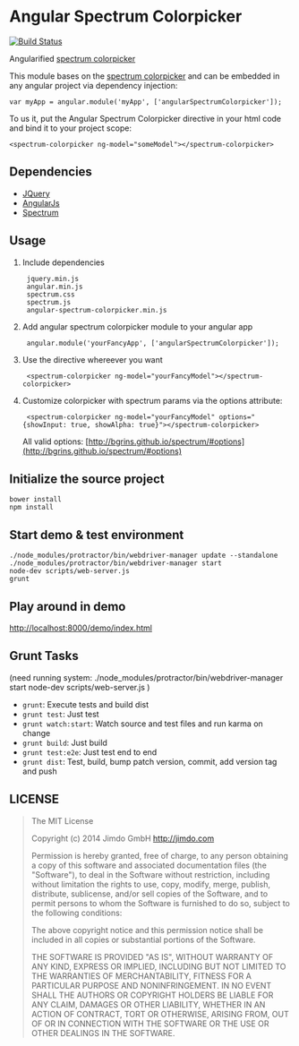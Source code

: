 Angular Spectrum Colorpicker
============================

[![Build Status](https://travis-ci.org/Jimdo/angular-spectrum-colorpicker.png)](https://travis-ci.org/Jimdo/angular-spectrum-colorpicker)

Angularified [spectrum colorpicker](http://bgrins.github.io/spectrum/)

This module bases on the [spectrum colorpicker](http://bgrins.github.io/spectrum/)
and can be embedded in any angular project via dependency injection:

	var myApp = angular.module('myApp', ['angularSpectrumColorpicker']);

To us it, put the Angular Spectrum Colorpicker directive in your html code and bind it to your project scope:

	<spectrum-colorpicker ng-model="someModel"></spectrum-colorpicker>


Dependencies
------------

 * [JQuery](http://jquery.com/)
 * [AngularJs](http://angularjs.org/)
 * [Spectrum](http://bgrins.github.io/spectrum/)


Usage
-----

1. Include dependencies

		jquery.min.js
		angular.min.js
		spectrum.css
		spectrum.js
		angular-spectrum-colorpicker.min.js

2. Add angular spectrum colorpicker module to your angular app

		angular.module('yourFancyApp', ['angularSpectrumColorpicker']);

3. Use the directive whereever you want

		<spectrum-colorpicker ng-model="yourFancyModel"></spectrum-colorpicker>

4. Customize colorpicker with spectrum params via the options attribute:

		<spectrum-colorpicker ng-model="yourFancyModel" options="{showInput: true, showAlpha: true}"></spectrum-colorpicker>

	All valid options: [http://bgrins.github.io/spectrum/#options](http://bgrins.github.io/spectrum/#options)


Initialize the source project
-----------------------------

	bower install
	npm install


Start demo & test environment
-----------------------------

	./node_modules/protractor/bin/webdriver-manager update --standalone
	./node_modules/protractor/bin/webdriver-manager start
	node-dev scripts/web-server.js
	grunt


Play around in demo
-------------------

[http://localhost:8000/demo/index.html](http://localhost:8000/demo/index.html)



Grunt Tasks
-----------

(need running system:
  ./node_modules/protractor/bin/webdriver-manager start
  node-dev scripts/web-server.js
)

 * `grunt`: Execute tests and build dist
 * `grunt test`: Just test
 * `grunt watch:start`: Watch source and test files and run karma on change
 * `grunt build`: Just build
 * `grunt test:e2e`: Just test end to end
 * `grunt dist`: Test, build, bump patch version, commit, add version tag and push



LICENSE
-------

> The MIT License
>
> Copyright (c) 2014 Jimdo GmbH http://jimdo.com
>
> Permission is hereby granted, free of charge, to any person obtaining a copy
> of this software and associated documentation files (the "Software"), to deal
> in the Software without restriction, including without limitation the rights
> to use, copy, modify, merge, publish, distribute, sublicense, and/or sell
> copies of the Software, and to permit persons to whom the Software is
> furnished to do so, subject to the following conditions:
>
> The above copyright notice and this permission notice shall be included in
> all copies or substantial portions of the Software.
>
> THE SOFTWARE IS PROVIDED "AS IS", WITHOUT WARRANTY OF ANY KIND, EXPRESS OR
> IMPLIED, INCLUDING BUT NOT LIMITED TO THE WARRANTIES OF MERCHANTABILITY,
> FITNESS FOR A PARTICULAR PURPOSE AND NONINFRINGEMENT. IN NO EVENT SHALL THE
> AUTHORS OR COPYRIGHT HOLDERS BE LIABLE FOR ANY CLAIM, DAMAGES OR OTHER
> LIABILITY, WHETHER IN AN ACTION OF CONTRACT, TORT OR OTHERWISE, ARISING FROM,
> OUT OF OR IN CONNECTION WITH THE SOFTWARE OR THE USE OR OTHER DEALINGS IN
> THE SOFTWARE.
